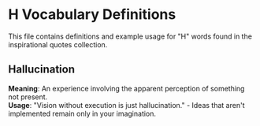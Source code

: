 # H Vocabulary Definitions

This file contains definitions and example usage for "H" words found in the inspirational quotes collection.

<!-- Add vocabulary words here following the format:
## WordName

**Meaning**: Clear, concise definition of the word.
**Usage**: "Quote or example sentence." - Explanation of the usage context.
-->

## Hallucination

**Meaning**: An experience involving the apparent perception of something not present.  
**Usage**: "Vision without execution is just hallucination." - Ideas that aren't implemented remain only in your imagination.
